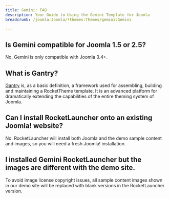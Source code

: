 ```yaml
---
title: Gemini: FAQ
description: Your Guide to Using the Gemini Template for Joomla
breadcrumb: /joomla:Joomla/!themes:Themes/gemini:Gemini

---
```


## Is Gemini compatible for Joomla 1.5 or 2.5?

No, Gemini is only compatible with Joomla 3.4+.

## What is Gantry?

[Gantry][gantry] is, as a basic definition, a framework used for assembling, building and maintaining a RocketTheme template. It is an advanced platform for dramatically extending the capabilities of the entire theming system of Joomla.

## Can I install RocketLauncher onto an existing Joomla! website?

No. RocketLauncher will install both Joomla and the demo sample content and images, so you will need a fresh Joomla! installation.

## I installed Gemini RocketLauncher but the images are different with the demo site.

To avoid image license copyright issues, all sample content images shown in our demo site will be replaced with blank versions in the RocketLauncher version.

[gantry]: http://gantry.org/
[forum]: http://www.rockettheme.com/forum/joomla-template-gemini
[roksprocket]: http://www.rockettheme.com/joomla/extensions/roksprocket